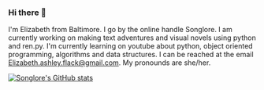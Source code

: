 ### Hi there 👋

I'm Elizabeth from Baltimore. I go by the online handle Songlore. I am currently working on making text adventures and visual novels using python and ren.py. I'm currently learning on youtube about python, object oriented programming, algorithms and data structures. I can be reached at the email Elizabeth.ashley.flack@gmail.com. My pronounds are she/her. 

[![Songlore's GitHub stats](https://github-readme-stats.vercel.app/api?username=songlore)](https://github.com/anuraghazra/github-readme-stats)

